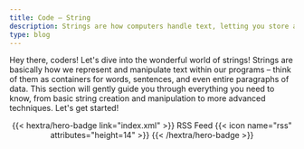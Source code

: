 ```yaml
---
title: Code – String
description: Strings are how computers handle text, letting you store and manipulate words, sentences, and other character-based information within your programs.
type: blog
---
```


Hey there, coders! Let's dive into the wonderful world of strings!  Strings are basically how we represent and manipulate text within our programs – think of them as containers for words, sentences, and even entire paragraphs of data.  This section will gently guide you through everything you need to know, from basic string creation and manipulation to more advanced techniques.  Let's get started!

<div style="text-align: center; margin-top: 1em;">
{{< hextra/hero-badge link="index.xml" >}}
  <span>RSS Feed</span>
  {{< icon name="rss" attributes="height=14" >}}
{{< /hextra/hero-badge >}}
</div>
